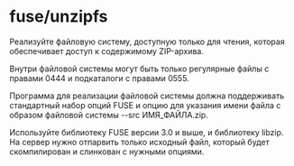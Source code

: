 # fuse/unzipfs

Реализуйте файловую систему, доступную только для чтения, которая обеспечивает доступ к содержимому ZIP-архива.

Внутри файловой системы могут быть только регулярные файлы с правами 0444 и подкаталоги с правами 0555.

Программа для реализации файловой системы должна поддерживать стандартный набор опций FUSE и опцию для указания имени
файла с образом файловой системы --src ИМЯ_ФАЙЛА.zip.

Используйте библиотеку FUSE версии 3.0 и выше, и библиотеку libzip. На сервер нужно отпарвить только исходный файл,
который будет скомпилирован и слинкован с нужными опциями.

